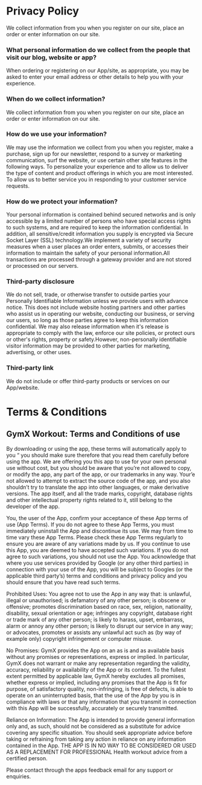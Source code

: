 # Privacy Policy
We collect information from you when you register on our site, place an order or enter information on our site.
### What personal information do we collect from the people that visit our blog, website or app?
When ordering or registering on our App/site, as appropriate, you may be asked to enter your email address or other details to help you with your experience.
### When do we collect information?
We collect information from you when you register on our site, place an order or enter information on our site.
### How do we use your information?
We may use the information we collect from you when you register, make a purchase, sign up for our newsletter, respond to a survey or marketing communication, surf the website, or use certain other site features in the following ways. To personalize your experience and to allow us to deliver the type of content and product offerings in which you are most interested. To allow us to better service you in responding to your customer service requests.
### How do we protect your information?
Your personal information is contained behind secured networks and is only accessible by a limited number of persons who have special access rights to such systems, and are required to keep the information confidential. In addition, all sensitive/credit information you supply is encrypted via Secure Socket Layer (SSL) technology.We implement a variety of security measures when a user places an order enters, submits, or accesses their information to maintain the safety of your personal information.All transactions are processed through a gateway provider and are not stored or processed on our servers.
### Third-party disclosure
We do not sell, trade, or otherwise transfer to outside parties your Personally Identifiable Information unless we provide users with advance notice. This does not include website hosting partners and other parties who assist us in operating our website, conducting our business, or serving our users, so long as those parties agree to keep this information confidential. We may also release information when it's release is appropriate to comply with the law, enforce our site policies, or protect ours or other's rights, property or safety.However, non-personally identifiable visitor information may be provided to other parties for marketing, advertising, or other uses.
 ### Third-party link
We do not include or offer third-party products or services on our App/website.

# Terms & Conditions
## GymX Workout: Terms and Conditions of use
By downloading or using the app, these terms will automatically apply to you “ you should make sure therefore that you read them carefully before using the app. We are offering you this app to use for your own personal use without cost, but you should be aware that you’re not allowed to copy, or modify the app, any part of the app, or our trademarks in any way. Your’e not allowed to attempt to extract the source code of the app, and you also shouldn’t try to translate the app into other languages, or make derivative versions. The app itself, and all the trade marks, copyright, database rights and other intellectual property rights related to it, still belong to the developer of the app.

You, the user of the App, confirm your acceptance of these App terms of use (App Terms). If you do not agree to these App Terms, you must immediately uninstall the App and discontinue its use. We may from time to time vary these App Terms. Please check these App Terms regularly to ensure you are aware of any variations made by us. If you continue to use this App, you are deemed to have accepted such variations. If you do not agree to such variations, you should not use the App. You acknowledge that where you use services provided by Google (or any other third parties) in connection with your use of the App, you will be subject to Googles (or the applicable third party’s) terms and conditions and privacy policy and you should ensure that you have read such terms.

Prohibited Uses: You agree not to use the App in any way that: is unlawful, illegal or unauthorised; is defamatory of any other person; is obscene or offensive; promotes discrimination based on race, sex, religion, nationality, disability, sexual orientation or age; infringes any copyright, database right or trade mark of any other person; is likely to harass, upset, embarrass, alarm or annoy any other person; is likely to disrupt our service in any way; or advocates, promotes or assists any unlawful act such as (by way of example only) copyright infringement or computer misuse.

No Promises: GymX provides the App on an as is and as available basis without any promises or representations, express or implied. In particular, GymX does not warrant or make any representation regarding the validity, accuracy, reliability or availability of the App or its content. To the fullest extent permitted by applicable law, GymX hereby excludes all promises, whether express or implied, including any promises that the App is fit for purpose, of satisfactory quality, non-infringing, is free of defects, is able to operate on an uninterrupted basis, that the use of the App by you is in compliance with laws or that any information that you transmit in connection with this App will be successfully, accurately or securely transmitted.

Reliance on Information: The App is intended to provide general information only and, as such, should not be considered as a substitute for advice covering any specific situation. You should seek appropriate advice before taking or refraining from taking any action in reliance on any information contained in the App. THE APP IS IN NO WAY TO BE CONSIDERED OR USED AS A REPLACEMENT FOR PROFESSIONAL Health workout advice from a certified person.

Please contact through the apps feedback email for any support or enquiries.
